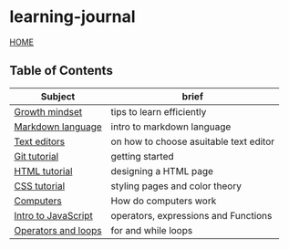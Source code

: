 # learning-journal

[HOME](https://dinaalsaid.github.io/reading-notes/)

## Table of Contents

Subject|brief
-------|-------
[Growth mindset](https://dinaalsaid.github.io/learning-journal/lab01b)|tips to learn efficiently
[Markdown language](https://dinaalsaid.github.io/learning-journal/reading01)|intro to markdown language
[Text editors](https://dinaalsaid.github.io/learning-journal/reading02)|on how to choose asuitable text editor
[Git tutorial](https://dinaalsaid.github.io/learning-journal/reading03)|getting started
[HTML tutorial](https://dinaalsaid.github.io/learning-journal/reading04)|designing a HTML page
[CSS tutorial](https://dinaalsaid.github.io/learning-journal/reading05)| styling pages and color theory
[Computers](https://dinaalsaid.github.io/learning-journal/reading06)|How do computers work
[Intro to JavaScript](https://dinaalsaid.github.io/learning-journal/reading07)|operators, expressions and Functions
[Operators and loops](https://dinaalsaid.github.io/learning-journal/reading08)|for and while loops
